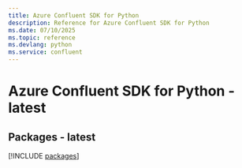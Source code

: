 ```yaml
---
title: Azure Confluent SDK for Python
description: Reference for Azure Confluent SDK for Python
ms.date: 07/10/2025
ms.topic: reference
ms.devlang: python
ms.service: confluent
---
```

# Azure Confluent SDK for Python - latest
## Packages - latest
[!INCLUDE [packages](confluent-index.md)]